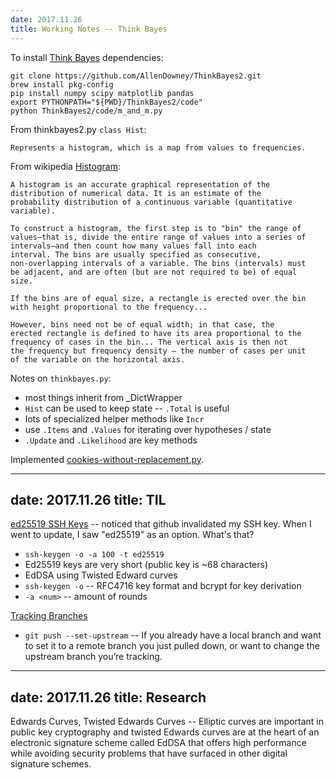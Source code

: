 ```yaml
---
date: 2017.11.26
title: Working Notes -- Think Bayes
---
```


To install [Think Bayes][think-bayes] dependencies:

    git clone https://github.com/AllenDowney/ThinkBayes2.git
    brew install pkg-config
    pip install numpy scipy matplotlib pandas
    export PYTHONPATH="${PWD}/ThinkBayes2/code"
    python ThinkBayes2/code/m_and_m.py

From thinkbayes2.py `class Hist`:

    Represents a histogram, which is a map from values to frequencies.

From wikipedia [Histogram][wiki-histogram]:

    A histogram is an accurate graphical representation of the
    distribution of numerical data. It is an estimate of the
    probability distribution of a continuous variable (quantitative
    variable).

    To construct a histogram, the first step is to "bin" the range of
    values—that is, divide the entire range of values into a series of
    intervals—and then count how many values fall into each
    interval. The bins are usually specified as consecutive,
    non-overlapping intervals of a variable. The bins (intervals) must
    be adjacent, and are often (but are not required to be) of equal
    size.

    If the bins are of equal size, a rectangle is erected over the bin
    with height proportional to the frequency...

    However, bins need not be of equal width; in that case, the
    erected rectangle is defined to have its area proportional to the
    frequency of cases in the bin... The vertical axis is then not
    the frequency but frequency density — the number of cases per unit
    of the variable on the horizontal axis.

Notes on `thinkbayes.py`:

* most things inherit from _DictWrapper
* `Hist` can be used to keep state -- `.Total` is useful
* lots of specialized helper methods like `Incr`
* use `.Items` and `.Values` for iterating over hypotheses / state
* `.Update` and `.Likelihood` are key methods


Implemented [cookies-without-replacement.py][cookies-without-replacement].

[think-bayes]: http://greenteapress.com/wp/think-bayes/
[wiki-histogram]: https://en.wikipedia.org/wiki/Histogram
[cookies-without-replacement]: weaver/exercises/think-bayes/cookies-without-replacement.py
---
date: 2017.11.26
title: TIL
---

[ed25519 SSH Keys][ed25519] -- noticed that github invalidated my SSH
key. When I went to update, I saw "ed25519" as an option. What's that?

* `ssh-keygen -o -a 100 -t ed25519`
* Ed25519 keys are very short (public key is ~68 characters)
* EdDSA using Twisted Edward curves
* `ssh-keygen -o` -- RFC4716 key format and bcrypt for key derivation
* `-a <num>` -- <num> amount of rounds


[Tracking Branches][tracking]

* `git push --set-upstream` -- If you already have a local branch and
  want to set it to a remote branch you just pulled down, or want to
  change the upstream branch you’re tracking.

[ed25519]: https://blog.g3rt.nl/upgrade-your-ssh-keys.html
[tracking]: https://git-scm.com/book/en/v2/Git-Branching-Remote-Branches#_tracking_branches

---
date: 2017.11.26
title: Research
---

Edwards Curves, Twisted Edwards Curves -- Elliptic curves are
important in public key cryptography and twisted Edwards curves are at
the heart of an electronic signature scheme called EdDSA that offers
high performance while avoiding security problems that have surfaced
in other digital signature schemes.
